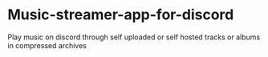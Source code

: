 # Music-streamer-app-for-discord
Play music on discord through self uploaded or self hosted tracks or albums in compressed archives
